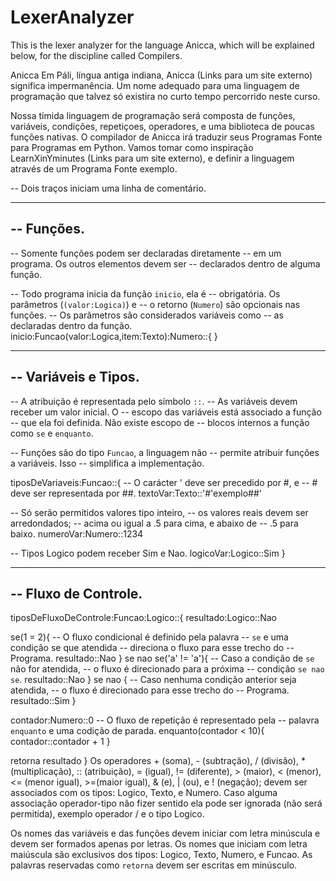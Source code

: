 # LexerAnalyzer

This is the lexer analyzer for the language Anicca, which will be explained below, for the discipline called Compilers.

Anicca
Em Páli, língua antiga indiana, Anicca (Links para um site externo) significa impermanência. Um nome adequado para uma linguagem de programação que talvez só existira no curto tempo percorrido neste curso.

Nossa tímida linguagem de programação será composta de funções, variáveis, condições, repetiçoes, operadores, e uma biblioteca de poucas funções nativas. O compilador de Anicca irá traduzir seus Programas Fonte para Programas em Python. Vamos tomar como inspiração LearnXinYminutes (Links para um site externo), e definir a linguagem através de um Programa Fonte exemplo.

-- Dois traços iniciam uma linha de comentário.

----------------------------------------------------
-- Funções.
----------------------------------------------------

-- Somente funções podem ser declaradas diretamente
-- em um programa. Os outros elementos devem ser
-- declarados dentro de alguma função.

-- Todo programa inicia da função `inicio`, ela é 
-- obrigatória. Os parâmetros (`(valor:Logica)`) e 
-- o retorno (`Numero`) são opcionais nas funções.
-- Os parâmetros são considerados variáveis como 
-- as declaradas dentro da função.
inicio:Funcao(valor:Logica,item:Texto):Numero::{ }

----------------------------------------------------
-- Variáveis e Tipos.
----------------------------------------------------

-- A atribuição é representada pelo símbolo `::`.
-- As variáveis devem receber um valor inicial. O
-- escopo das variáveis está associado a função
-- que ela foi definida. Não existe escopo de 
-- blocos internos a função como `se` e `enquanto`.

-- Funções são do tipo `Funcao`, a linguagem não
-- permite atribuir funções a variáveis. Isso 
-- simplifica a implementação.

tiposDeVariaveis:Funcao::{
  -- O carácter ' deve ser precedido por #, e
  -- # deve ser representada por ##.
  textoVar:Texto::'#'exemplo##'

  -- Só serão permitidos valores tipo inteiro,
  -- os valores reais devem ser arredondados; 
  -- acima ou igual a .5 para cima, e abaixo de
  -- .5 para baixo.
  numeroVar:Numero::1234

  -- Tipos Logico podem receber Sim e Nao.
  logicoVar:Logico::Sim
}

----------------------------------------------------
-- Fluxo de Controle. 
----------------------------------------------------

tiposDeFluxoDeControle:Funcao:Logico::{
  resultado:Logico::Nao

  se(1 = 2){
    -- O fluxo condicional é definido pela palavra 
    -- `se` e uma condição se que atendida 
    -- direciona o fluxo para esse trecho do 
    -- Programa.
    resultado::Nao
  } se nao se('a' != 'a'){
    -- Caso a condição de `se` não for atendida,
    -- o fluxo é direcionado para a próxima 
    -- condição `se nao se`.
    resultado::Nao
  } se nao {
    -- Caso nenhuma condição anterior seja atendida,
    -- o fluxo é direcionado para esse trecho do
    -- Programa. 
    resultado::Sim
  }

  contador:Numero::0
  -- O fluxo de repetição é representado pela 
  -- palavra `enquanto` e uma codição de parada.
  enquanto(contador < 10){
    contador::contador + 1
  }

  retorna resultado
}
Os operadores + (soma), - (subtração), / (divisão), * (multiplicação), :: (atribuição), = (igual), != (diferente), > (maior), < (menor), <= (menor igual), >=(maior igual), & (e), | (ou), e ! (negação); devem ser associados com os tipos: Logico, Texto, e Numero. Caso alguma associação operador-tipo não fizer sentido ela pode ser ignorada (não será permitida), exemplo operador / e o tipo Logico.

Os nomes das variáveis e das funções devem iniciar com letra minúscula e devem ser formados apenas por letras.  Os nomes que iniciam com letra maiúscula são exclusivos dos tipos: Logico, Texto, Numero, e Funcao. As palavras reservadas como `retorna` devem ser escritas em minúsculo.
